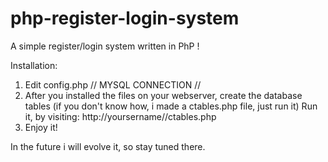# php-register-login-system
A simple register/login system written in PhP !

Installation:

1. Edit config.php // MYSQL CONNECTION // 
2. After you installed the files on your webserver, create the database tables
(if you don't know how, i made a ctables.php file, just run it)
        Run it, by visiting: http://yoursername//ctables.php
3. Enjoy it!

In the future i will evolve it, so stay tuned there.
